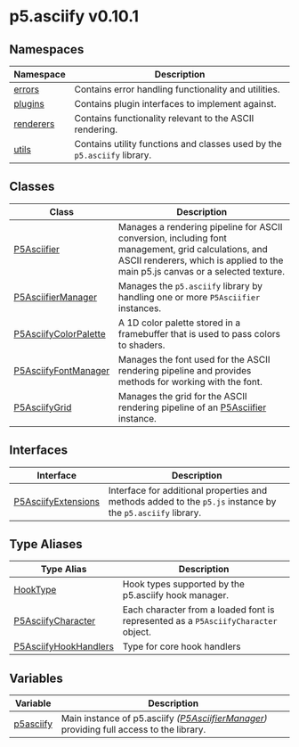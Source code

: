 # p5.asciify v0.10.1

## Namespaces

| Namespace                                             | Description                                                              |
| ----------------------------------------------------- | ------------------------------------------------------------------------ |
| [errors](p5.asciify/namespaces/errors/index.md)       | Contains error handling functionality and utilities.                     |
| [plugins](p5.asciify/namespaces/plugins/index.md)     | Contains plugin interfaces to implement against.                         |
| [renderers](p5.asciify/namespaces/renderers/index.md) | Contains functionality relevant to the ASCII rendering.                  |
| [utils](p5.asciify/namespaces/utils/index.md)         | Contains utility functions and classes used by the `p5.asciify` library. |

## Classes

| Class                                                     | Description                                                                                                                                                                            |
| --------------------------------------------------------- | -------------------------------------------------------------------------------------------------------------------------------------------------------------------------------------- |
| [P5Asciifier](classes/P5Asciifier.md)                     | Manages a rendering pipeline for ASCII conversion, including font management, grid calculations, and ASCII renderers, which is applied to the main p5.js canvas or a selected texture. |
| [P5AsciifierManager](classes/P5AsciifierManager.md)       | Manages the `p5.asciify` library by handling one or more `P5Asciifier` instances.                                                                                                      |
| [P5AsciifyColorPalette](classes/P5AsciifyColorPalette.md) | A 1D color palette stored in a framebuffer that is used to pass colors to shaders.                                                                                                     |
| [P5AsciifyFontManager](classes/P5AsciifyFontManager.md)   | Manages the font used for the ASCII rendering pipeline and provides methods for working with the font.                                                                                 |
| [P5AsciifyGrid](classes/P5AsciifyGrid.md)                 | Manages the grid for the ASCII rendering pipeline of an [P5Asciifier](classes/P5Asciifier.md) instance.                                                                                |

## Interfaces

| Interface                                                | Description                                                                                                |
| -------------------------------------------------------- | ---------------------------------------------------------------------------------------------------------- |
| [P5AsciifyExtensions](interfaces/P5AsciifyExtensions.md) | Interface for additional properties and methods added to the `p5.js` instance by the `p5.asciify` library. |

## Type Aliases

| Type Alias                                                     | Description                                                                        |
| -------------------------------------------------------------- | ---------------------------------------------------------------------------------- |
| [HookType](type-aliases/HookType.md)                           | Hook types supported by the p5.asciify hook manager.                               |
| [P5AsciifyCharacter](type-aliases/P5AsciifyCharacter.md)       | Each character from a loaded font is represented as a `P5AsciifyCharacter` object. |
| [P5AsciifyHookHandlers](type-aliases/P5AsciifyHookHandlers.md) | Type for core hook handlers                                                        |

## Variables

| Variable                            | Description                                                                                                               |
| ----------------------------------- | ------------------------------------------------------------------------------------------------------------------------- |
| [p5asciify](variables/p5asciify.md) | Main instance of p5.asciify _([P5AsciifierManager](classes/P5AsciifierManager.md))_ providing full access to the library. |
